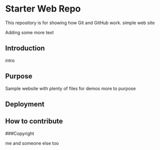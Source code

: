 # Starter Web Repo

This repository is for showing how Git and GitHub work.
simple web site 

Adding some more text

## Introduction

intro

## Purpose

Sample website with plenty of files for demos
more to purpose

## Deployment

## How to contribute

###Copyright 

me and someone else too
